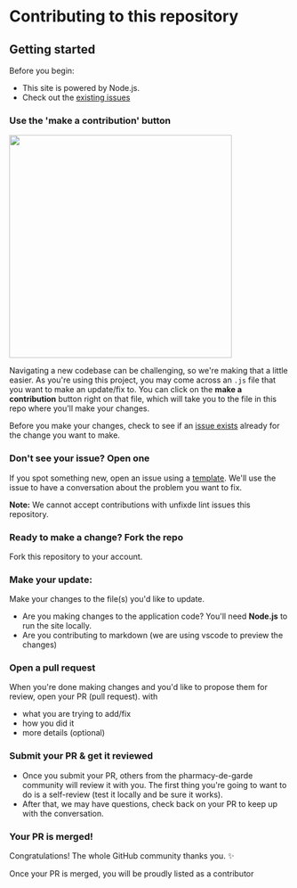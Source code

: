 # Contributing to this repository

## Getting started

Before you begin:
- This site is powered by Node.js. 
- Check out the [existing issues](https://github.com/apotox/pharmacie-de-garde-api/issues)

### Use the 'make a contribution' button

<img src="https://github.com/github/docs/raw/90aadb9aeb0ed3ed6214e82c1f2861fbec69641a/assets/images/contribution_cta.png" width="400">

Navigating a new codebase can be challenging, so we're making that a little easier. As you're using this project, you may come across an ```.js``` file that you want to make an update/fix to. You can click on the **make a contribution** button right on that file, which will take you to the file in this repo where you'll make your changes.

Before you make your changes, check to see if an [issue exists](https://github.com/apotox/pharmacie-de-garde-api/issues) already for the change you want to make.

### Don't see your issue? Open one

If you spot something new, open an issue using a [template](https://github.com/apotox/pharmacie-de-garde-api/issues/new/choose). We'll use the issue to have a conversation about the problem you want to fix.

**Note:** We cannot accept contributions with unfixde lint issues this repository.

### Ready to make a change? Fork the repo

Fork this repository to your account.

### Make your update:
Make your changes to the file(s) you'd like to update.
  - Are you making changes to the application code? You'll need **Node.js** to run the site locally. 
  - Are you contributing to markdown (we are using vscode to preview the changes)

### Open a pull request
When you're done making changes and you'd like to propose them for review, open your PR (pull request).
with
- what you are trying to add/fix
- how you did it
- more details (optional)

### Submit your PR & get it reviewed
- Once you submit your PR, others from the pharmacy-de-garde community will review it with you. The first thing you're going to want to do is a self-review (test it locally and be sure it works).
- After that, we may have questions, check back on your PR to keep up with the conversation.

### Your PR is merged!
Congratulations! The whole GitHub community thanks you. :sparkles:

Once your PR is merged, you will be proudly listed as a contributor
